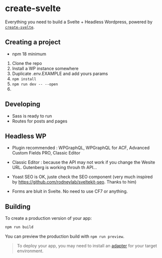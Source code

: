 # create-svelte

Everything you need to build a Svelte + Headless Wordpress, powered by [`create-svelte`](https://github.com/sveltejs/kit/tree/main/packages/create-svelte).

## Creating a project

* npm 18 minimum

1. Clone the repo
2. Install a WP instance somewhere
2. Duplicate .env.EXAMPLE and add yours params
3. ```npm install```
4. ```npm run dev -- --open```
5. 

## Developing

* Sass is ready to run
* Routes for posts and pages


## Headless WP

* Plugin recommended : WPGraphQL, WPGraphQL for ACF, Advanced Custom Fields PRO, Classic Editor

* Classic Editor : because the API may not work if you change the Wesite URL. Gutenberg is working throuh th API...

* Yoast SEO is OK, juste check the SEO component (very much inspired by https://github.com/rodneylab/sveltekit-seo. Thanks to him)

* Forms are bluit in Svelte. No need to use CF7 or anything. 


## Building

To create a production version of your app:

```bash
npm run build
```

You can preview the production build with `npm run preview`.

> To deploy your app, you may need to install an [adapter](https://kit.svelte.dev/docs/adapters) for your target environment.
